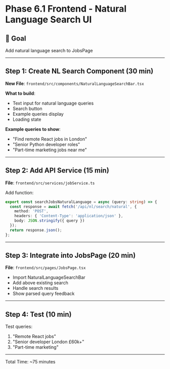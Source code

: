 # Phase 6.1 Frontend - Natural Language Search UI

## 🎯 Goal
Add natural language search to JobsPage

---

## Step 1: Create NL Search Component (30 min)

**New File**: `frontend/src/components/NaturalLanguageSearchBar.tsx`

**What to build**:
- Text input for natural language queries
- Search button
- Example queries display
- Loading state

**Example queries to show**:
- "Find remote React jobs in London"
- "Senior Python developer roles"
- "Part-time marketing jobs near me"

---

## Step 2: Add API Service (15 min)

**File**: `frontend/src/services/jobService.ts`

Add function:
```typescript
export const searchJobsNaturalLanguage = async (query: string) => {
  const response = await fetch('/api/nl/search/natural', {
    method: 'POST',
    headers: { 'Content-Type': 'application/json' },
    body: JSON.stringify({ query })
  });
  return response.json();
};
```

---

## Step 3: Integrate into JobsPage (20 min)

**File**: `frontend/src/pages/JobsPage.tsx`

- Import NaturalLanguageSearchBar
- Add above existing search
- Handle search results
- Show parsed query feedback

---

## Step 4: Test (10 min)

Test queries:
1. "Remote React jobs"
2. "Senior developer London £60k+"
3. "Part-time marketing"

---

Total Time: ~75 minutes